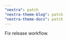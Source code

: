 ```yaml
---
"nextra": patch
"nextra-theme-blog": patch
"nextra-theme-docs": patch
---
```


Fix release workflow.
